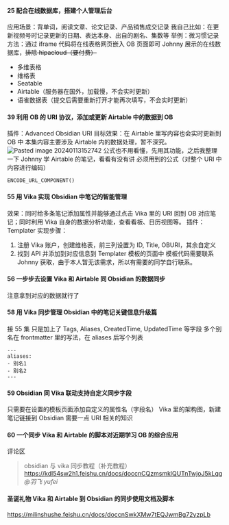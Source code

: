 #### 25 配合在线数据库，搭建个人管理后台

应用场景：背单词，阅读文章、论文记录、产品销售成交记录
我自己比如：在更新视频号时记录更新的日期、表达本身、出自的剧名、集数等
举例：微习惯记录
方法：通过 iframe 代码将在线表格网页嵌入 OB 页面即可
Johnny 展示的在线数据库，~~排除 hipacloud（要付费）~~
- 多维表格
- 维格表
- Seatable
- Airtable（服务器在国外，加载慢，不会实时更新）
- 语雀数据表（提交后需要重新打开才能再次填写，不会实时更新）

#### 39 利用 OB 的 URI 协议，添加或更新 Airtable 中的数据到 OB

插件：Advanced Obsidian URI
目标效果：在 Airtable 里写内容也会实时更新到 OB 中
本集内容主要涉及 Airtable 内的数据处理，暂不深究。
![Pasted image 20240113152742](https://pictures-1323793543.cos.ap-nanjing.myqcloud.com/pics/Pasted%20image%2020240113152742.png)
公式也不用看懂，先用其功能，之后我整理一下 Johnny 学 Airtable 的笔记，看看有没有讲
必须用到的公式（对整个 URI 中内容进行编码）

```
ENCODE_URL_COMPONENT()
```

#### 55 用 Vika 实现 Obsidian 中笔记的智能管理

效果：同时给多条笔记添加属性并能够通过点击 Vika 里的 URI 回到 OB 对应笔记；同时利用 Vika 自身的数据分析功能，查看看板、日历视图等。
插件：Templater
实现步骤：
1. 注册 Vika 账户，创建维格表，前三列设置为 ID, Title, OBURI，其余自定义
2. 找到 API 并添加到对应信息到 Templater 模板的页面中
模板代码需要联系 Johnny 获取，由于本人暂无该需求，所以有需要的同学自行联系。

#### 56 一步步去设置 Vika 和 Airtable 同 Obsidian 的数据同步

注意拿到对应的数据就行了

#### 58 用 Vika 同步管理 Obsidian 中的笔记关键信息升级篇

接 55 集 只是加上了 Tags, Aliases, CreatedTime, UpdatedTime 等字段
多个别名在 frontmatter 里的写法，在 aliases 后写个列表

```
---
aliases:
- 别名1
- 别名2
---
```

#### 59 Obsidian 同 Vika 联动支持自定义同步字段

只需要在设置的模板页面添加自定义的属性名（字段名）
Vika 里的架构图，新建笔记链接到 Obsidian 需要一点 URI 相关的知识

#### 60 一个同步 Vika 和 Airtable 的脚本对近期学习 OB 的综合应用

评论区
> obsidian 与 vika 同步教程（补充教程） https://kdl54sw2h1.feishu.cn/docs/doccnCQzmsmklQUTnTwjoJ5kLqg *@羽飞 yufei*

#### 圣诞礼物 Vika 和 Airtable 到 Obsidian 的同步使用文档及脚本

https://milinshushe.feishu.cn/docs/doccnSwkXMw7tEQJwmBg72yzpLb
